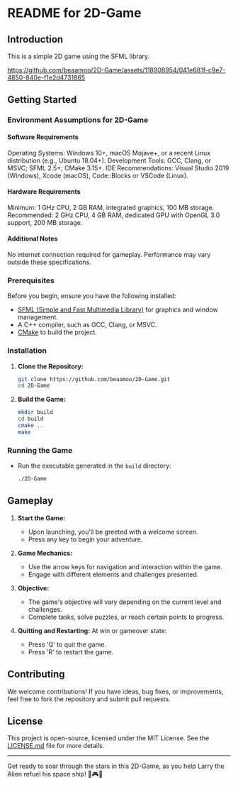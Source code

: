 # README for 2D-Game

## Introduction
This is a simple 2D game using the SFML library.


https://github.com/beaamoo/2D-Game/assets/118908954/041e681f-c9e7-4850-840e-f1e2d4731865


## Getting Started
### Environment Assumptions for 2D-Game
#### Software Requirements
Operating Systems: Windows 10+, macOS Mojave+, or a recent Linux distribution (e.g., Ubuntu 18.04+).
Development Tools: GCC, Clang, or MSVC; SFML 2.5+; CMake 3.15+.
IDE Recommendations: Visual Studio 2019 (Windows), Xcode (macOS), Code::Blocks or VSCode (Linux).

#### Hardware Requirements
Minimum: 1 GHz CPU, 2 GB RAM, integrated graphics, 100 MB storage.
Recommended: 2 GHz CPU, 4 GB RAM, dedicated GPU with OpenGL 3.0 support, 200 MB storage.

#### Additional Notes
No internet connection required for gameplay.
Performance may vary outside these specifications.

### Prerequisites
Before you begin, ensure you have the following installed:
- [SFML (Simple and Fast Multimedia Library)](https://www.sfml-dev.org/download.php) for graphics and window management.
- A C++ compiler, such as GCC, Clang, or MSVC.
- [CMake](https://cmake.org/download/) to build the project.

### Installation

1. **Clone the Repository:**
   ```bash
   git clone https://github.com/beaamoo/2D-Game.git
   cd 2D-Game
   ```

2. **Build the Game:**
   ```bash
   mkdir build
   cd build
   cmake ..
   make
   ```

### Running the Game

- Run the executable generated in the `build` directory:
  ```bash
  ./2D-Game
  ```

## Gameplay

1. **Start the Game:**
   - Upon launching, you'll be greeted with a welcome screen.
   - Press any key to begin your adventure.

2. **Game Mechanics:**
   - Use the arrow keys for navigation and interaction within the game.
   - Engage with different elements and challenges presented.

3. **Objective:**
   - The game's objective will vary depending on the current level and challenges.
   - Complete tasks, solve puzzles, or reach certain points to progress.

4. **Quitting and Restarting:**
   At win or gameover state:
   - Press 'Q' to quit the game.
   - Press 'R' to restart the game.

## Contributing
We welcome contributions! If you have ideas, bug fixes, or improvements, feel free to fork the repository and submit pull requests.

## License
This project is open-source, licensed under the MIT License. See the [LICENSE.md](LICENSE.md) file for more details.

---

Get ready to soar through the stars in this 2D-Game, as you help Larry the Alien refuel his space ship! 🌟🎮🚀


